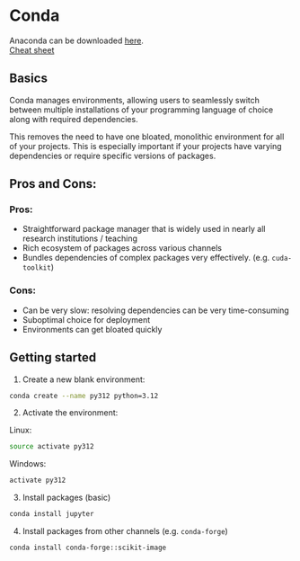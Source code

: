 # Conda

Anaconda can be downloaded [here](https://www.anaconda.com/download/success).  
[Cheat sheet](https://docs.conda.io/projects/conda/en/4.6.0/_downloads/52a95608c49671267e40c689e0bc00ca/conda-cheatsheet.pdf)

## Basics
Conda manages environments, allowing users to seamlessly switch between
multiple installations of your programming language of choice along with required dependencies.

This removes the need to have one bloated, monolithic environment for all of your projects. This is especially important if your projects have
varying dependencies or require specific versions of packages.

## Pros and Cons:
### Pros:
- Straightforward package manager that is widely used in nearly all research institutions / teaching
- Rich ecosystem of packages across various channels
- Bundles dependencies of complex packages very effectively. (e.g. `cuda-toolkit`)

### Cons:
- Can be very slow: resolving dependencies can be very time-consuming
- Suboptimal choice for deployment
- Environments can get bloated quickly

## Getting started
1. Create a new blank environment:
```bash
conda create --name py312 python=3.12
```
2. Activate the environment:

Linux:
```bash
source activate py312
```

Windows:
```bash
activate py312
```

3. Install packages (basic)
```bash
conda install jupyter
```

4. Install packages from other channels (e.g. `conda-forge`)
```bash
conda install conda-forge::scikit-image
```

